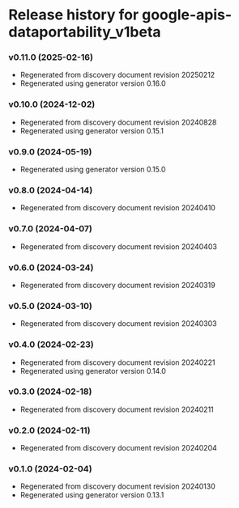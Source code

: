 # Release history for google-apis-dataportability_v1beta

### v0.11.0 (2025-02-16)

* Regenerated from discovery document revision 20250212
* Regenerated using generator version 0.16.0

### v0.10.0 (2024-12-02)

* Regenerated from discovery document revision 20240828
* Regenerated using generator version 0.15.1

### v0.9.0 (2024-05-19)

* Regenerated using generator version 0.15.0

### v0.8.0 (2024-04-14)

* Regenerated from discovery document revision 20240410

### v0.7.0 (2024-04-07)

* Regenerated from discovery document revision 20240403

### v0.6.0 (2024-03-24)

* Regenerated from discovery document revision 20240319

### v0.5.0 (2024-03-10)

* Regenerated from discovery document revision 20240303

### v0.4.0 (2024-02-23)

* Regenerated from discovery document revision 20240221
* Regenerated using generator version 0.14.0

### v0.3.0 (2024-02-18)

* Regenerated from discovery document revision 20240211

### v0.2.0 (2024-02-11)

* Regenerated from discovery document revision 20240204

### v0.1.0 (2024-02-04)

* Regenerated from discovery document revision 20240130
* Regenerated using generator version 0.13.1

